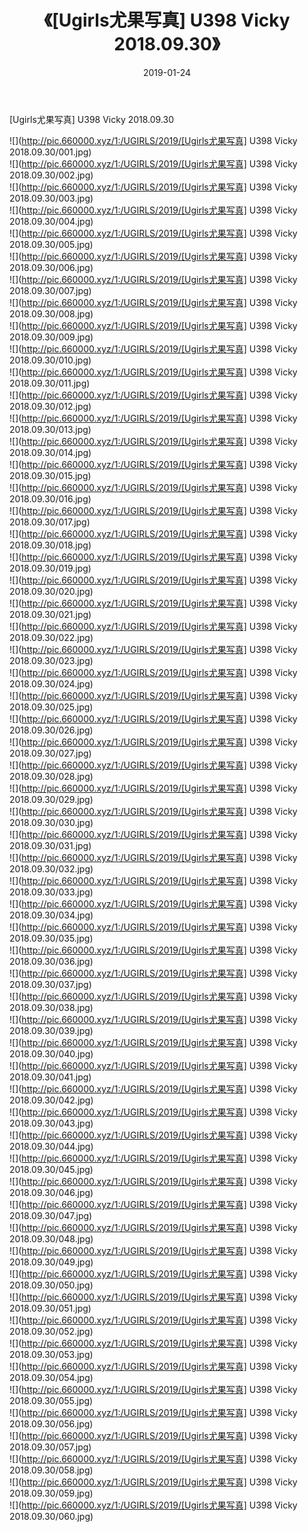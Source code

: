 ﻿---
layout: post
title:  《[Ugirls尤果写真] U398 Vicky 2018.09.30》
date:   2019-01-24
img: http://pic.660000.xyz/1:/UGIRLS/2019/[Ugirls尤果写真] U398 Vicky 2018.09.30/000.jpg
categories: [美女, 清纯, 唯美]
---

[Ugirls尤果写真] U398 Vicky 2018.09.30

 ![](http://pic.660000.xyz/1:/UGIRLS/2019/[Ugirls尤果写真] U398 Vicky 2018.09.30/001.jpg) <br>![](http://pic.660000.xyz/1:/UGIRLS/2019/[Ugirls尤果写真] U398 Vicky 2018.09.30/002.jpg) <br>![](http://pic.660000.xyz/1:/UGIRLS/2019/[Ugirls尤果写真] U398 Vicky 2018.09.30/003.jpg) <br>![](http://pic.660000.xyz/1:/UGIRLS/2019/[Ugirls尤果写真] U398 Vicky 2018.09.30/004.jpg) <br>![](http://pic.660000.xyz/1:/UGIRLS/2019/[Ugirls尤果写真] U398 Vicky 2018.09.30/005.jpg) <br>![](http://pic.660000.xyz/1:/UGIRLS/2019/[Ugirls尤果写真] U398 Vicky 2018.09.30/006.jpg) <br>![](http://pic.660000.xyz/1:/UGIRLS/2019/[Ugirls尤果写真] U398 Vicky 2018.09.30/007.jpg) <br>![](http://pic.660000.xyz/1:/UGIRLS/2019/[Ugirls尤果写真] U398 Vicky 2018.09.30/008.jpg) <br>![](http://pic.660000.xyz/1:/UGIRLS/2019/[Ugirls尤果写真] U398 Vicky 2018.09.30/009.jpg) <br>![](http://pic.660000.xyz/1:/UGIRLS/2019/[Ugirls尤果写真] U398 Vicky 2018.09.30/010.jpg) <br>![](http://pic.660000.xyz/1:/UGIRLS/2019/[Ugirls尤果写真] U398 Vicky 2018.09.30/011.jpg) <br>![](http://pic.660000.xyz/1:/UGIRLS/2019/[Ugirls尤果写真] U398 Vicky 2018.09.30/012.jpg) <br>![](http://pic.660000.xyz/1:/UGIRLS/2019/[Ugirls尤果写真] U398 Vicky 2018.09.30/013.jpg) <br>![](http://pic.660000.xyz/1:/UGIRLS/2019/[Ugirls尤果写真] U398 Vicky 2018.09.30/014.jpg) <br>![](http://pic.660000.xyz/1:/UGIRLS/2019/[Ugirls尤果写真] U398 Vicky 2018.09.30/015.jpg) <br>![](http://pic.660000.xyz/1:/UGIRLS/2019/[Ugirls尤果写真] U398 Vicky 2018.09.30/016.jpg) <br>![](http://pic.660000.xyz/1:/UGIRLS/2019/[Ugirls尤果写真] U398 Vicky 2018.09.30/017.jpg) <br>![](http://pic.660000.xyz/1:/UGIRLS/2019/[Ugirls尤果写真] U398 Vicky 2018.09.30/018.jpg) <br>![](http://pic.660000.xyz/1:/UGIRLS/2019/[Ugirls尤果写真] U398 Vicky 2018.09.30/019.jpg) <br>![](http://pic.660000.xyz/1:/UGIRLS/2019/[Ugirls尤果写真] U398 Vicky 2018.09.30/020.jpg) <br>![](http://pic.660000.xyz/1:/UGIRLS/2019/[Ugirls尤果写真] U398 Vicky 2018.09.30/021.jpg) <br>![](http://pic.660000.xyz/1:/UGIRLS/2019/[Ugirls尤果写真] U398 Vicky 2018.09.30/022.jpg) <br>![](http://pic.660000.xyz/1:/UGIRLS/2019/[Ugirls尤果写真] U398 Vicky 2018.09.30/023.jpg) <br>![](http://pic.660000.xyz/1:/UGIRLS/2019/[Ugirls尤果写真] U398 Vicky 2018.09.30/024.jpg) <br>![](http://pic.660000.xyz/1:/UGIRLS/2019/[Ugirls尤果写真] U398 Vicky 2018.09.30/025.jpg) <br>![](http://pic.660000.xyz/1:/UGIRLS/2019/[Ugirls尤果写真] U398 Vicky 2018.09.30/026.jpg) <br>![](http://pic.660000.xyz/1:/UGIRLS/2019/[Ugirls尤果写真] U398 Vicky 2018.09.30/027.jpg) <br>![](http://pic.660000.xyz/1:/UGIRLS/2019/[Ugirls尤果写真] U398 Vicky 2018.09.30/028.jpg) <br>![](http://pic.660000.xyz/1:/UGIRLS/2019/[Ugirls尤果写真] U398 Vicky 2018.09.30/029.jpg) <br>![](http://pic.660000.xyz/1:/UGIRLS/2019/[Ugirls尤果写真] U398 Vicky 2018.09.30/030.jpg) <br>![](http://pic.660000.xyz/1:/UGIRLS/2019/[Ugirls尤果写真] U398 Vicky 2018.09.30/031.jpg) <br>![](http://pic.660000.xyz/1:/UGIRLS/2019/[Ugirls尤果写真] U398 Vicky 2018.09.30/032.jpg) <br>![](http://pic.660000.xyz/1:/UGIRLS/2019/[Ugirls尤果写真] U398 Vicky 2018.09.30/033.jpg) <br>![](http://pic.660000.xyz/1:/UGIRLS/2019/[Ugirls尤果写真] U398 Vicky 2018.09.30/034.jpg) <br>![](http://pic.660000.xyz/1:/UGIRLS/2019/[Ugirls尤果写真] U398 Vicky 2018.09.30/035.jpg) <br>![](http://pic.660000.xyz/1:/UGIRLS/2019/[Ugirls尤果写真] U398 Vicky 2018.09.30/036.jpg) <br>![](http://pic.660000.xyz/1:/UGIRLS/2019/[Ugirls尤果写真] U398 Vicky 2018.09.30/037.jpg) <br>![](http://pic.660000.xyz/1:/UGIRLS/2019/[Ugirls尤果写真] U398 Vicky 2018.09.30/038.jpg) <br>![](http://pic.660000.xyz/1:/UGIRLS/2019/[Ugirls尤果写真] U398 Vicky 2018.09.30/039.jpg) <br>![](http://pic.660000.xyz/1:/UGIRLS/2019/[Ugirls尤果写真] U398 Vicky 2018.09.30/040.jpg) <br>![](http://pic.660000.xyz/1:/UGIRLS/2019/[Ugirls尤果写真] U398 Vicky 2018.09.30/041.jpg) <br>![](http://pic.660000.xyz/1:/UGIRLS/2019/[Ugirls尤果写真] U398 Vicky 2018.09.30/042.jpg) <br>![](http://pic.660000.xyz/1:/UGIRLS/2019/[Ugirls尤果写真] U398 Vicky 2018.09.30/043.jpg) <br>![](http://pic.660000.xyz/1:/UGIRLS/2019/[Ugirls尤果写真] U398 Vicky 2018.09.30/044.jpg) <br>![](http://pic.660000.xyz/1:/UGIRLS/2019/[Ugirls尤果写真] U398 Vicky 2018.09.30/045.jpg) <br>![](http://pic.660000.xyz/1:/UGIRLS/2019/[Ugirls尤果写真] U398 Vicky 2018.09.30/046.jpg) <br>![](http://pic.660000.xyz/1:/UGIRLS/2019/[Ugirls尤果写真] U398 Vicky 2018.09.30/047.jpg) <br>![](http://pic.660000.xyz/1:/UGIRLS/2019/[Ugirls尤果写真] U398 Vicky 2018.09.30/048.jpg) <br>![](http://pic.660000.xyz/1:/UGIRLS/2019/[Ugirls尤果写真] U398 Vicky 2018.09.30/049.jpg) <br>![](http://pic.660000.xyz/1:/UGIRLS/2019/[Ugirls尤果写真] U398 Vicky 2018.09.30/050.jpg) <br>![](http://pic.660000.xyz/1:/UGIRLS/2019/[Ugirls尤果写真] U398 Vicky 2018.09.30/051.jpg) <br>![](http://pic.660000.xyz/1:/UGIRLS/2019/[Ugirls尤果写真] U398 Vicky 2018.09.30/052.jpg) <br>![](http://pic.660000.xyz/1:/UGIRLS/2019/[Ugirls尤果写真] U398 Vicky 2018.09.30/053.jpg) <br>![](http://pic.660000.xyz/1:/UGIRLS/2019/[Ugirls尤果写真] U398 Vicky 2018.09.30/054.jpg) <br>![](http://pic.660000.xyz/1:/UGIRLS/2019/[Ugirls尤果写真] U398 Vicky 2018.09.30/055.jpg) <br>![](http://pic.660000.xyz/1:/UGIRLS/2019/[Ugirls尤果写真] U398 Vicky 2018.09.30/056.jpg) <br>![](http://pic.660000.xyz/1:/UGIRLS/2019/[Ugirls尤果写真] U398 Vicky 2018.09.30/057.jpg) <br>![](http://pic.660000.xyz/1:/UGIRLS/2019/[Ugirls尤果写真] U398 Vicky 2018.09.30/058.jpg) <br>![](http://pic.660000.xyz/1:/UGIRLS/2019/[Ugirls尤果写真] U398 Vicky 2018.09.30/059.jpg) <br>![](http://pic.660000.xyz/1:/UGIRLS/2019/[Ugirls尤果写真] U398 Vicky 2018.09.30/060.jpg) <br>